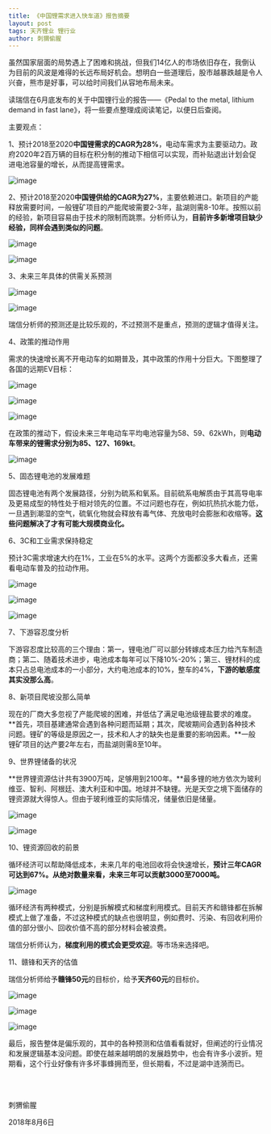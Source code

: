 ```yaml
---
title: 《中国锂需求进入快车道》报告摘要
layout: post
tags: 天齐锂业 锂行业
author: 刺猬偷腥
---
```

虽然国家层面的局势遇上了困难和挑战，但我们14亿人的市场依旧存在，我倒认为目前的风波是难得的长远布局好机会。想明白一些道理后，股市越暴跌越是令人兴奋，熊市是好事，可以给时间我们从容地布局未来。

读瑞信在6月底发布的关于中国锂行业的报告——《Pedal to the metal, lithium demand in fast lane》，将一些要点整理成阅读笔记，以便日后查阅。

主要观点：

1、预计2018至2020**中国锂需求的CAGR为28%**，电动车需求为主要驱动力。政府2020年2百万辆的目标在积分制的推动下相信可以实现，而补贴退出计划会促进电池容量的增长，从而提高锂需求。

![image](http://upload-images.jianshu.io/upload_images/8031739-a3bd832baefed900.jpg?imageMogr2/auto-orient/strip%7CimageView2/2/w/1240)

2、预计2018至2020**中国锂供给的CAGR为27%**，主要依赖进口。新项目的产能释放需要时间，一般锂矿项目的产能爬坡需要2-3年，盐湖则需8-10年。按照以前的经验，新项目容易由于技术的限制而跳票。分析师认为，**目前许多新增项目缺少经验，同样会遇到类似的问题**。

![image](http://upload-images.jianshu.io/upload_images/8031739-1e63e3cc0bb95ab1.jpg?imageMogr2/auto-orient/strip%7CimageView2/2/w/1240)

![image](http://upload-images.jianshu.io/upload_images/8031739-d2ca05f1ef4b25f4.jpg?imageMogr2/auto-orient/strip%7CimageView2/2/w/1240)

3、未来三年具体的供需关系预测

![image](http://upload-images.jianshu.io/upload_images/8031739-c34dc3b2bdae7086.jpg?imageMogr2/auto-orient/strip%7CimageView2/2/w/1240)

![image](http://upload-images.jianshu.io/upload_images/8031739-3cdbe77b91de4006.jpg?imageMogr2/auto-orient/strip%7CimageView2/2/w/1240)

瑞信分析师的预测还是比较乐观的，不过预测不是重点，预测的逻辑才值得关注。

4、政策的推动作用

需求的快速增长离不开电动车的如期普及，其中政策的作用十分巨大。下图整理了各国的远期EV目标：

![image](http://upload-images.jianshu.io/upload_images/8031739-4279d2803b3d6546.jpg?imageMogr2/auto-orient/strip%7CimageView2/2/w/1240)

![image](http://upload-images.jianshu.io/upload_images/8031739-5dd0c887ad3ce764.jpg?imageMogr2/auto-orient/strip%7CimageView2/2/w/1240)

![image](http://upload-images.jianshu.io/upload_images/8031739-3be6341293be00bf.jpg?imageMogr2/auto-orient/strip%7CimageView2/2/w/1240)

在政策的推动下，假设未来三年电动车平均电池容量为58、59、62kWh，则**电动车带来的锂需求分别为85、127、169kt**。

![image](http://upload-images.jianshu.io/upload_images/8031739-974fd53dd8d4d90f.jpg?imageMogr2/auto-orient/strip%7CimageView2/2/w/1240)

5、固态锂电池的发展难题

固态锂电池有两个发展路径，分别为硫系和氧系。目前硫系电解质由于其高导电率及更易成型的特性处于相对领先的位置。不过问题也存在，例如抗热抗水能力低，一旦遇到潮湿的空气，硫氧化物就会释放有毒气体、充放电时会膨胀和收缩等。**这些问题解决了才有可能大规模商业化。**

6、3C和工业需求保持稳定

预计3C需求增速大约在1%，工业在5%的水平。这两个方面都没多大看点，还需看电动车普及的拉动作用。

![image](http://upload-images.jianshu.io/upload_images/8031739-7394e37a96a6b17b.jpg?imageMogr2/auto-orient/strip%7CimageView2/2/w/1240)

![image](http://upload-images.jianshu.io/upload_images/8031739-d1cb00e3cb0a098c.jpg?imageMogr2/auto-orient/strip%7CimageView2/2/w/1240)

![image](http://upload-images.jianshu.io/upload_images/8031739-10e95e966334216a.jpg?imageMogr2/auto-orient/strip%7CimageView2/2/w/1240)

7、下游容忍度分析

下游容忍度比较高的三个理由：第一，锂电池厂可以部分转嫁成本压力给汽车制造商；第二、随着技术进步，电池成本每年可以下降10%-20%；第三、锂材料的成本只占总电池成本的一小部分，大约电池成本的10%，整车的4%，**下游的敏感度其实没那么高**。

8、新项目爬坡没那么简单

现在的厂商大多忽视了产能爬坡的困难，并低估了满足电池级锂盐要求的难度。**首先，项目基建通常会遇到各种问题而延期；其次，爬坡期间会遇到各种技术问题。锂矿的等级是原因之一，技术和人才的缺失也是重要的影响因素。**一般锂矿项目的达产要2年左右，而盐湖则需8至10年。

9、世界锂储备的状况

**世界锂资源估计共有3900万吨，足够用到2100年。**最多锂的地方依次为玻利维亚、智利、阿根廷、澳大利亚和中国。地球并不缺锂。光是天空之境下面储存的锂资源就大得惊人。但由于玻利维亚的实际情况，储量依旧是储量。

![image](http://upload-images.jianshu.io/upload_images/8031739-f1cd6d851be6e3d3.jpg?imageMogr2/auto-orient/strip%7CimageView2/2/w/1240)

![image](http://upload-images.jianshu.io/upload_images/8031739-c22df1fd7b0305c9.jpg?imageMogr2/auto-orient/strip%7CimageView2/2/w/1240)

10、锂资源回收的前景

循环经济可以帮助降低成本，未来几年的电池回收将会快速增长，**预计三年CAGR可达到67%。从绝对数量来看，未来三年可以贡献3000至7000吨。**

![image](http://upload-images.jianshu.io/upload_images/8031739-684f1a33f72d7237.jpg?imageMogr2/auto-orient/strip%7CimageView2/2/w/1240)

循环经济有两种模式，分别是拆解模式和梯度利用模式。目前天齐和赣锋都在拆解模式上做了准备，不过这种模式的缺点也很明显，例如费时、污染、有回收利用价值的部分很小、回收价值不高的部分材料会被浪费。

瑞信分析师认为，**梯度利用的模式会更受欢迎**。等市场来选择吧。

11、赣锋和天齐的估值

瑞信分析师给予**赣锋50元**的目标价，给予**天齐60元**的目标价。

![image](http://upload-images.jianshu.io/upload_images/8031739-2ca83d9dbcc14805.jpg?imageMogr2/auto-orient/strip%7CimageView2/2/w/1240)

![image](http://upload-images.jianshu.io/upload_images/8031739-e47960ce01d55fa7.jpg?imageMogr2/auto-orient/strip%7CimageView2/2/w/1240)

![image](http://upload-images.jianshu.io/upload_images/8031739-7c9d3a11ba7c4e02.jpg?imageMogr2/auto-orient/strip%7CimageView2/2/w/1240)

最后，报告整体是偏乐观的，其中的各种预测和估值看看就好，但阐述的行业情况和发展逻辑基本没问题。即使在越来越明朗的发展趋势中，也会有许多小波折。短期看，这个行业好像有许多坏事蜂拥而至，但长期看，不过是湖中涟漪而已。

<br><br>

   刺猬偷腥

2018年8月6日
